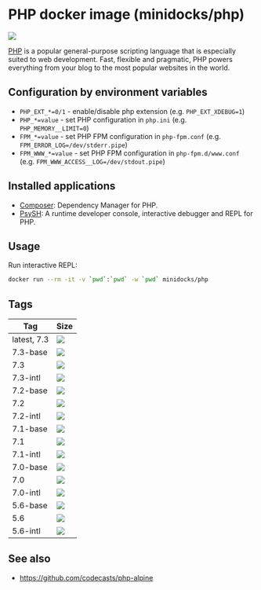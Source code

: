 PHP docker image (minidocks/php)
================================

![](https://upload.wikimedia.org/wikipedia/commons/thumb/2/27/PHP-logo.svg/200px-PHP-logo.svg.png)

[PHP](https://php.net/) is a popular general-purpose scripting language that is especially suited to web development.
Fast, flexible and pragmatic, PHP powers everything from your blog to the most popular websites in the world.

Configuration by environment variables
--------------------------------------

- `PHP_EXT_*=0/1` - enable/disable php extension (e.g. `PHP_EXT_XDEBUG=1`)
- `PHP_*=value` - set PHP configuration in `php.ini` (e.g. `PHP_MEMORY__LIMIT=0`)
- `FPM_*=value` - set PHP FPM configuration in `php-fpm.conf` (e.g. `FPM_ERROR_LOG=/dev/stderr.pipe`)
- `FPM_WWW_*=value` - set PHP FPM configuration in `php-fpm.d/www.conf` (e.g. `FPM_WWW_ACCESS__LOG=/dev/stdout.pipe`)

Installed applications
----------------------

- [Composer](https://getcomposer.org/): Dependency Manager for PHP.
- [PsySH](https://psysh.org/): A runtime developer console, interactive debugger and REPL for PHP.

Usage
-----

Run interactive REPL:
```bash
docker run --rm -it -v `pwd`:`pwd` -w `pwd` minidocks/php
```

Tags
----

 Tag         | Size
 ----------- | ----
 latest, 7.3 | [![](https://images.microbadger.com/badges/image/minidocks/php.svg)](https://microbadger.com/images/minidocks/php)
 7.3-base    | [![](https://images.microbadger.com/badges/image/minidocks/php:7.3-base.svg)](https://microbadger.com/images/minidocks/php:7.3-base)
 7.3         | [![](https://images.microbadger.com/badges/image/minidocks/php:7.3.svg)](https://microbadger.com/images/minidocks/php:7.3)
 7.3-intl    | [![](https://images.microbadger.com/badges/image/minidocks/php:7.3-intl.svg)](https://microbadger.com/images/minidocks/php:7.3-intl)
 7.2-base    | [![](https://images.microbadger.com/badges/image/minidocks/php:7.2-base.svg)](https://microbadger.com/images/minidocks/php:7.2-base)
 7.2         | [![](https://images.microbadger.com/badges/image/minidocks/php:7.2.svg)](https://microbadger.com/images/minidocks/php:7.2)
 7.2-intl    | [![](https://images.microbadger.com/badges/image/minidocks/php:7.2-intl.svg)](https://microbadger.com/images/minidocks/php:7.2-intl)
 7.1-base    | [![](https://images.microbadger.com/badges/image/minidocks/php:7.1-base.svg)](https://microbadger.com/images/minidocks/php:7.1-base)
 7.1         | [![](https://images.microbadger.com/badges/image/minidocks/php:7.1.svg)](https://microbadger.com/images/minidocks/php:7.1)
 7.1-intl    | [![](https://images.microbadger.com/badges/image/minidocks/php:7.1-intl.svg)](https://microbadger.com/images/minidocks/php:7.1-intl)
 7.0-base    | [![](https://images.microbadger.com/badges/image/minidocks/php:7.0-base.svg)](https://microbadger.com/images/minidocks/php:7.0-base)
 7.0         | [![](https://images.microbadger.com/badges/image/minidocks/php:7.0.svg)](https://microbadger.com/images/minidocks/php:7.0)
 7.0-intl    | [![](https://images.microbadger.com/badges/image/minidocks/php:7.0-intl.svg)](https://microbadger.com/images/minidocks/php:7.0-intl)
 5.6-base    | [![](https://images.microbadger.com/badges/image/minidocks/php:5.6-base.svg)](https://microbadger.com/images/minidocks/php:5.6-base)
 5.6         | [![](https://images.microbadger.com/badges/image/minidocks/php:5.6.svg)](https://microbadger.com/images/minidocks/php:5.6-intl)
 5.6-intl    | [![](https://images.microbadger.com/badges/image/minidocks/php:5.6-intl.svg)](https://microbadger.com/images/minidocks/php:5.6-intl)

See also
--------

- https://github.com/codecasts/php-alpine
